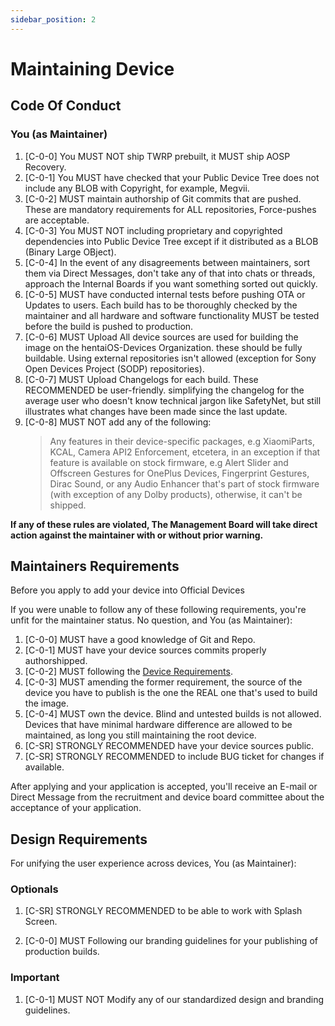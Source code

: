 ```yaml
---
sidebar_position: 2
---
```


# Maintaining Device

## Code Of Conduct

### You (as Maintainer)

1. [C-0-0] You MUST NOT ship TWRP prebuilt, it MUST ship AOSP Recovery.
2. [C-0-1] You MUST have checked that your Public Device Tree does not include any BLOB with Copyright, for example, Megvii.
3. [C-0-2] MUST maintain authorship of Git commits that are pushed. These are mandatory requirements for ALL repositories, Force-pushes are acceptable.
4. [C-0-3] You MUST NOT including proprietary and copyrighted dependencies into Public Device Tree except if it distributed as a BLOB (Binary Large OBject).
5. [C-0-4] In the event of any disagreements between maintainers, sort them via Direct Messages, don't take any of that into chats or threads, approach the Internal Boards if you want something sorted out quickly.
6. [C-0-5] MUST have conducted internal tests before pushing OTA or Updates to users. Each build has to be thoroughly checked by the maintainer and all hardware and software functionality MUST be tested before the build is pushed to production.
7. [C-0-6] MUST Upload All device sources are used for building the image on the hentaiOS-Devices Organization. these should be fully buildable. Using external repositories isn't allowed (exception for Sony Open Devices Project (SODP) repositories).
8. [C-0-7] MUST Upload Changelogs for each build. These RECOMMENDED be user-friendly. simplifying the changelog for the average user who doesn't know technical jargon like SafetyNet, but still illustrates what changes have been made since the last update.
9. [C-0-8] MUST NOT add any of the following:
    > Any features in their device-specific packages, e.g XiaomiParts, KCAL, Camera API2 Enforcement, etcetera, in an exception if that feature is available on stock firmware, e.g Alert Slider and Offscreen Gestures for OnePlus Devices, Fingerprint Gestures, Dirac Sound, or any Audio Enhancer that's part of stock firmware (with exception of any Dolby products), otherwise, it can't be shipped.

**If any of these rules are violated, The Management Board will take direct action against the maintainer with or without prior warning.**

## Maintainers Requirements

Before you apply to add your device into Official Devices

If you were unable to follow any of these following requirements, you're unfit for the maintainer status. No question, and You (as Maintainer):

1. [C-0-0] MUST have a good knowledge of Git and Repo.
2. [C-0-1] MUST have your device sources commits properly authorshipped.
3. [C-0-2] MUST following the [Device Requirements](device-requirements).
4. [C-0-3] MUST amending the former requirement, the source of the device you have to publish is the one the REAL one that's used to build the image.
5. [C-0-4] MUST own the device. Blind and untested builds is not allowed. Devices that have minimal hardware difference are allowed to be maintained, as long you still maintaining the root device.
6. [C-SR] STRONGLY RECOMMENDED have your device sources public.
7. [C-SR] STRONGLY RECOMMENDED to include BUG ticket for changes if available.

After applying and your application is accepted, you'll receive an E-mail or Direct Message from the recruitment and device board committee about the acceptance of your application.

## Design Requirements

For unifying the user experience across devices, You (as Maintainer):

### Optionals

  1. [C-SR] STRONGLY RECOMMENDED to be able to work with Splash Screen.

  2. [C-0-0] MUST Following our branding guidelines for your publishing of production builds.

### Important

  1. [C-0-1] MUST NOT Modify any of our standardized design and branding guidelines.
